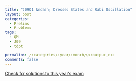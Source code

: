 ```yaml
---
title: "J09Q1 &ndash; Dressed States and Rabi Oscillation"
layout: post
categories:
  - Prelims
  - Problems
tags:
  - QM
  - J09
  - tdpt

permalink: /:categories/:year/:month/Q1:output_ext
comments: false
---
```

<object data="2009J1Q.pdf" type="application/pdf" width="100%" height="500"></object>
<div class="message"><a href='https://princetonprelim.com/prelim/22/'>Check for solutions to this year's exam</a></div>